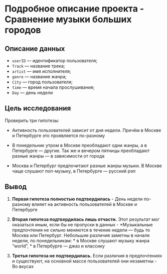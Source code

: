 # Подробное описание проекта - Сравнение музыки больших городов

## Описание данных

  * `userID` — идентификатор пользователя;
  * `Track` — название трека;  
  * `artist` — имя исполнителя;
  * `genre` — название жанра;
  * `City` — город пользователя;
  * `time` — время начала прослушивания;
  * `Day` — день недели

## Цель исследования 

Проверить три гипотезы:

   * Активность пользователей зависит от дня недели. Причём в Москве и Петербурге это проявляется по-разному

   * В понедельник утром в Москве преобладают одни жанры, а в Петербурге — другие. Так же и вечером пятницы преобладают разные жанры — в зависимости от города

   * Москва и Петербург предпочитают разные жанры музыки. В Москве чаще слушают поп-музыку, в Петербурге — русский рэп

## Вывод

   1. **Первая гипотеза полностью подтвердилась** - День недели по-разному влияет на активность пользователей в Москве и Петербурге

   2. **Вторая гипотеза подтвердилась лишь отчасти.** Этот результат мог оказаться иным, если бы не пропуски в данных - *Музыкальные предпочтения не сильно меняются в течение недели — будь то Москва или Петербург. Небольшие различия заметны в начале недели, по понедельникам:
           * в Москве слушают музыку жанра “world”,
           * в Петербурге — джаз и классику

   3. **Третья гипотеза не подтвердилась.** Если различия в предпочтениях и существуют, на основной массе пользователей они незаметны - Во вкусах
